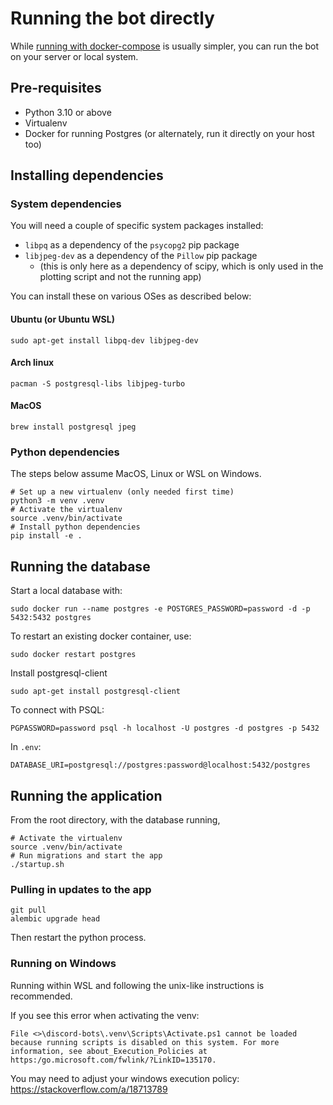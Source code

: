 # Running the bot directly

While [running with docker-compose](./RUNNING_WITH_DOCKER_COMPOSE.md) is usually
simpler, you can run the bot on your server or local system.

## Pre-requisites

* Python 3.10 or above
* Virtualenv
* Docker for running Postgres (or alternately, run it directly on your host too)

## Installing dependencies

### System dependencies

You will need a couple of specific system packages installed:
* `libpq` as a dependency of the `psycopg2` pip package
* `libjpeg-dev` as a dependency of the `Pillow` pip package
  * (this is only here as a dependency of scipy, which is only used in the plotting script and not the running app)

You can install these on various OSes as described below:

#### Ubuntu (or Ubuntu WSL)
```
sudo apt-get install libpq-dev libjpeg-dev
```

#### Arch linux
```
pacman -S postgresql-libs libjpeg-turbo
```

#### MacOS
```
brew install postgresql jpeg
```

### Python dependencies

The steps below assume MacOS, Linux or WSL on Windows.

```
# Set up a new virtualenv (only needed first time)
python3 -m venv .venv
# Activate the virtualenv
source .venv/bin/activate
# Install python dependencies
pip install -e .
```

## Running the database

Start a local database with:
```
sudo docker run --name postgres -e POSTGRES_PASSWORD=password -d -p 5432:5432 postgres
```

To restart an existing docker container, use:
```
sudo docker restart postgres
```

Install postgresql-client
```
sudo apt-get install postgresql-client
```

To connect with PSQL:
```
PGPASSWORD=password psql -h localhost -U postgres -d postgres -p 5432
```

In `.env`:
```
DATABASE_URI=postgresql://postgres:password@localhost:5432/postgres
```

## Running the application

From the root directory, with the database running,
```
# Activate the virtualenv
source .venv/bin/activate
# Run migrations and start the app
./startup.sh
```

### Pulling in updates to the app

```
git pull
alembic upgrade head
```

Then restart the python process.

### Running on Windows

Running within WSL and following the unix-like instructions is recommended.

If you see this error when activating the venv:
  ```
  File <>\discord-bots\.venv\Scripts\Activate.ps1 cannot be loaded because running scripts is disabled on this system. For more information, see about_Execution_Policies at https:/go.microsoft.com/fwlink/?LinkID=135170.
  ```
You may need to adjust your windows execution policy:
https://stackoverflow.com/a/18713789